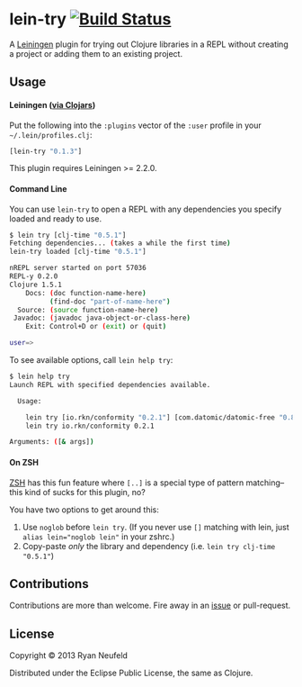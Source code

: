 # lein-try [![Build Status](https://travis-ci.org/rkneufeld/lein-try.png)](https://travis-ci.org/rkneufeld/lein-try)

A [Leiningen](https://github.com/technomancy/leiningen) plugin for trying out
Clojure libraries in a REPL without creating a project or adding them to an existing
project.

## Usage

#### Leiningen ([via Clojars](https://clojars.org/lein-try))

Put the following into the `:plugins` vector of the `:user` profile in your `~/.lein/profiles.clj`:

```clojure
[lein-try "0.1.3"]
```

This plugin requires Leiningen >= 2.2.0.

#### Command Line

You can use `lein-try` to open a REPL with any dependencies you specify loaded and ready to use.

```bash
$ lein try [clj-time "0.5.1"]
Fetching dependencies... (takes a while the first time)
lein-try loaded [clj-time "0.5.1"]

nREPL server started on port 57036
REPL-y 0.2.0
Clojure 1.5.1
    Docs: (doc function-name-here)
          (find-doc "part-of-name-here")
  Source: (source function-name-here)
 Javadoc: (javadoc java-object-or-class-here)
    Exit: Control+D or (exit) or (quit)

user=>
```

To see available options, call `lein help try`:

```bash
$ lein help try
Launch REPL with specified dependencies available.

  Usage:

    lein try [io.rkn/conformity "0.2.1"] [com.datomic/datomic-free "0.8.4020.26"]
    lein try io.rkn/conformity 0.2.1

Arguments: ([& args])
```

#### On ZSH

[ZSH](zsh.org) has this fun feature where `[..]` is a special type of pattern matching–this kind of sucks for this plugin, no?

You have two options to get around this:

1. Use `noglob` before `lein try`. (If you never use `[]` matching with lein, just `alias lein="noglob lein"` in your zshrc.)
2. Copy-paste *only* the library and dependency (i.e. `lein try clj-time "0.5.1"`)

## Contributions

Contributions are more than welcome. Fire away in an [issue](../../issues/new) or pull-request.

## License

Copyright &copy; 2013 Ryan Neufeld

Distributed under the Eclipse Public License, the same as Clojure.

